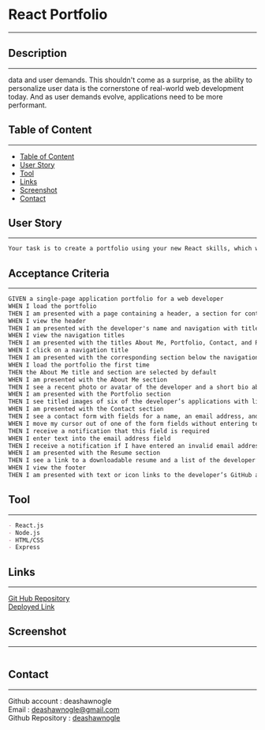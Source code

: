  # React Portfolio
------------

## Description
------------

data and user demands. This shouldn't come as a surprise, as the ability to personalize user data is the cornerstone of real-world web development today. And as user demands evolve, applications need to be more performant.

## Table of Content
------------

- [Table of Content](#table-of-content)
- [User Story](#user-story)
- [Tool](#tool)
- [Links](#links)
- [Screenshot](#screenshot)
- [Contact](#contact)

## User Story
------------

```md
Your task is to create a portfolio using your new React skills, which will help set you apart from other developers whose portfolios don’t use the latest technologies. 
```

## Acceptance Criteria
------------

```md
GIVEN a single-page application portfolio for a web developer
WHEN I load the portfolio
THEN I am presented with a page containing a header, a section for content, and a footer
WHEN I view the header
THEN I am presented with the developer's name and navigation with titles corresponding to different sections of the portfolio
WHEN I view the navigation titles
THEN I am presented with the titles About Me, Portfolio, Contact, and Resume, and the title corresponding to the current section is highlighted
WHEN I click on a navigation title
THEN I am presented with the corresponding section below the navigation without the page reloading and that title is highlighted
WHEN I load the portfolio the first time
THEN the About Me title and section are selected by default
WHEN I am presented with the About Me section
THEN I see a recent photo or avatar of the developer and a short bio about them
WHEN I am presented with the Portfolio section
THEN I see titled images of six of the developer’s applications with links to both the deployed applications and the corresponding GitHub repositories
WHEN I am presented with the Contact section
THEN I see a contact form with fields for a name, an email address, and a message
WHEN I move my cursor out of one of the form fields without entering text
THEN I receive a notification that this field is required
WHEN I enter text into the email address field
THEN I receive a notification if I have entered an invalid email address
WHEN I am presented with the Resume section
THEN I see a link to a downloadable resume and a list of the developer’s proficiencies
WHEN I view the footer
THEN I am presented with text or icon links to the developer’s GitHub and LinkedIn profiles, and their profile on a third platform (Stack Overflow, Twitter) 
```

## Tool
------------
```md
- React.js
- Node.js
- HTML/CSS
- Express
```

## Links
------------
<a href= "https://github.com/deashawnogle/React-Portfolio">Git Hub Repository </a> <br>
<a href= "https://deashawnogle.github.io/React-Portfolio/"> Deployed Link </a>

## Screenshot
------------
<img src = "">


## Contact
------------

Github account : deashawnogle<br>
Email : deashawnogle@gmail.com<br>
Github Repository : <a href="https://github.com/deashawnogle">deashawnogle</a>